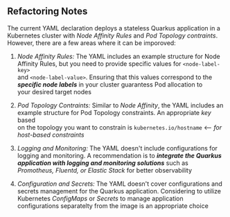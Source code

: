 
## Refactoring Notes

The current YAML declaration deploys a stateless Quarkus application in a Kubernetes cluster with *Node Affinity Rules* and *Pod Topology contraints*.  
However, there are a few areas where it can be imporoved:  

1. *Node Affinity Rules:* The YAML includes an example structure for Node Affinity Rules, but you need to provide specific values for `<node-label-key>`  
and `<node-label-value>`. Ensuring that this values correspond to the ***specific node labels*** in your cluster guarantess Pod allocation to  
your desired target nodes  

2. *Pod Topology Contraints:* Similar to *Node Affinity*, the YAML includes an example structure for Pod Topology constraints. An appropriate *key* based  
on the topology you want to constrain is `kubernetes.io/hostname` <-- *for host-based constraints*  

3. *Logging and Monitoring:* The YAML doesn't include configurations for logging and monitoring. A recommendation is to ***integrate the Quarkus  
application with logging and monitoring solutions*** such as *Promotheus, Fluentd, or Elastic Stack* for better observability  

4. *Configuration and Secrets:* The YAML doesn't cover configurations and secrets management for the Quarkus application. Considering to utilize  
Kubernetes *ConfigMaps* or *Secrets* to manage application configurations separatelty from the image is an appropriate choice


